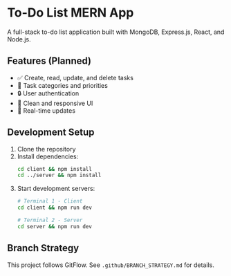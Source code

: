 # To-Do List MERN App

A full-stack to-do list application built with MongoDB, Express.js, React, and Node.js.

## Features (Planned)
- ✅ Create, read, update, and delete tasks
- 📝 Task categories and priorities
- 🔒 User authentication
- 🎨 Clean and responsive UI
- 🚀 Real-time updates

## Development Setup
1. Clone the repository
2. Install dependencies:
   ```bash
   cd client && npm install
   cd ../server && npm install
   ```
3. Start development servers:
   ```bash
   # Terminal 1 - Client
   cd client && npm run dev
   
   # Terminal 2 - Server
   cd server && npm run dev
   ```

## Branch Strategy
This project follows GitFlow. See `.github/BRANCH_STRATEGY.md` for details.
